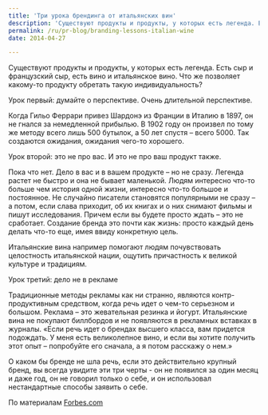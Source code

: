 ```yaml
---
title: 'Три урока брендинга от итальянских вин'
description: 'Существуют продукты и продукты, у которых есть легенда. Есть сыр и французский сыр, есть вино и итальянское вино. Что же позволяет какому-то продукту обретать такую индивидуальность?'
permalink: /ru/pr-blog/branding-lessons-italian-wine
date: 2014-04-27

---
```


Существуют продукты и продукты, у которых есть легенда. Есть сыр и французский сыр, есть вино и итальянское вино. Что же позволяет какому-то продукту обретать такую индивидуальность?

Урок первый: думайте о перспективе. Очень длительной перспективе.

Когда Гильо Феррари привез Шардонэ из Франции в Италию в 1897, он не гнался за немедленной прибылью. В 1902 году он произвел по тому же методу всего лишь 500 бутылок, а 50 лет спустя – всего 5000. Так создаются ожидания, ожидания чего-то хорошего.

Урок второй: это не про вас. И это не про ваш продукт также.

Пока что нет.  Дело в вас и в вашем продукте – но не сразу. Легенда растет не быстро и она не бывает маленькой. Людям интересно что-то больше чем история одной жизни, интересно что-то большое и постоянное. Не случайно писатели становятся популярными не сразу – а потом, если слава приходит, об их книгах и о них снимают фильмы и пишут исследования. Причем если вы будете просто ждать – это не сработает. Создание бренда это почти как жизнь: просто каждый день делать что-то еще, имея ввиду конкретную цель.

Итальянские вина например помогают людям почувствовать целостность итальянской нации, ощутить причастность к великой культуре и традициям.

Урок третий: дело не в рекламе

Традиционные методы рекламы как ни странно, являются контр-продуктивным средством, когда речь идет о чем-то серьезном и большом. Реклама – это жевательная резинка и йогурт. Итальянские вина не покупают биллбордов и не появляются в рекламных вставках в журналы. «Если речь идет о брендах высшего класса, вам придется подождать. У меня есть великолепное вино, и если вы хотите получить этот опыт – попробуйте его сначала, а я потом расскажу о нем.»

О каком бы бренде не шла речь, если это действительно крупный бренд, вы всегда увидите эти три черты  - он не появился за один месяц и даже год, он не говорил только о себе, и он использовал нестандартные способы заявить о себе.

По материалам <a href="http://www.forbes.com/sites/cathyhuyghe/2014/04/25/three-lessons-of-luxury-branding-from-italian-wines/">Forbes.com</a>

